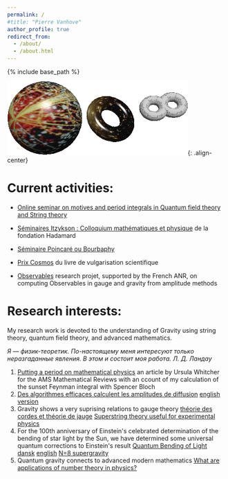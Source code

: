 ```yaml
---
permalink: /
#title: "Pierre Vanhove"
author_profile: true
redirect_from: 
  - /about/
  - /about.html
---
```


{% include base_path %}

![string](/assets/images/string.gif){: .align-center}


Current activities:
====
* [Online seminar on motives and period integrals in Quantum field theory and String theory](http://www.ihes.fr/~vanhove/motivefeynman.html#nexttalk)
* [Séminaires Itzykson : Colloquium mathématiques et physique](https://www.fondation-hadamard.fr/fr/programmes/les-programmes-thematiques/physique-math/seminaire-itzykson/) de la fondation Hadamard
* [Séminaire Poincaré ou Bourbaphy](https://seminaire-poincare.pages.math.cnrs.fr)

* [Prix Cosmos](http://prixcosmos.github.io/) du livre de vulgarisation scientifique

* [Observables](https://observables.pages.math.cnrs.fr/) research projet, supported by the French ANR, on computing Observables in gauge and gravity from amplitude methods


Research interests:
=====
My research work is devoted to the understanding of Gravity using string theory, quantum field theory, and advanced mathematics.

*Я — физик-теоретик. По-настоящему меня интересуют только неразгаданные явления. В этом и состоит моя работа. Л. Д. Ландау*

1. [Putting a period on mathematical physics](https://mathvoices.ams.org/featurecolumn/2023/07/01/period-math-physics/) an article by Ursula Whitcher for the AMS Mathematical Reviews with an ccount of my calculation of the sunset Feynman integral with Spencer Bloch
1. [Des algorithmes efficaces calculent les amplitudes de diffusion](https://www.cea.fr/drf/Pages/Actualites/En-direct-des-labos/2023/des-algorithmes-efficaces-calculent-les-amplitudes-de-diffusion.aspx) [english version](https://www.ipht.fr/en/Phocea/Vie_des_labos/News/index.php?id_news=1260)
1. Gravity shows a very suprising relations to gauge theory [théorie des cordes et théorie de jauge](http://www.rtflash.fr/theorie-cordes-enfin-utilisee-en-pratique/article) [Superstring theory useful for experimental physics](https://phys.org/news/2009-10-superstring-theory-experimental-physics.html)
1. For the 100th anniversary of Einstein's celebrated determination of the bending of star light by the Sun, we have determined some universal quantum corrections to Einstein's result [Quantum Bending of Light](http://physics.aps.org/synopsis-for/10.1103/PhysRevLett.114.061301)  [dansk](http://videnskab.dk/miljo-naturvidenskab/danske-forskere-beregner-lysets-bojning-med-kvantefysik) [english](http://sciencenordic.com/scientists-calculate-diffraction-light-quantum-physics) [N=8 supergravity](http://www.futura-sciences.com/magazines/matiere/infos/actu/d/physique-supergravite-elle-bonne-theorie-gravitation-quantique-19338/)
1. Quantum gravity connects to advanced modern mathematics  [What are applications of number theory in physics?](https://math.stackexchange.com/questions/462216/what-are-applications-of-number-theory-in-physics)

